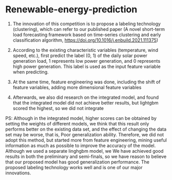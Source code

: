 # Renewable-energy-prediction
1. The innovation of this competition is to propose a labeling technology (clustering), which can refer to our published paper (A novel short-term load forecasting framework based on time-series
clustering and early classification algorithm, https://doi.org/10.1016/j.enbuild.2021.111375)

2. According to the existing characteristic variables (temperature, wind speed, etc.), first predict the label (0, 1) of the daily solar power generation load, 1 represents low power generation, and 0 represents high power generation. This label is used as the input feature variable when predicting.

3. At the same time, feature engineering was done, including the shift of feature variables, adding more dimensional feature variables

4. Afterwards, we also did research on the integrated model, and found that the integrated model did not achieve better results, but lightgbm scored the highest, so we did not integrate

PS: Although in the integrated model, higher scores can be obtained by setting the weights of different models, we think that this result only performs better on the existing data set, and the effect of changing the data set may be worse, that is,
Poor generalization ability. Therefore, we did not adopt this method, but started more from feature engineering, mining useful information as much as possible to improve the accuracy of the model. Although we used a separate linghgbm model, we
We have achieved good results in both the preliminary and semi-finals, so we have reason to believe that our proposed model has good generalization performance. The proposed labeling technology works well and is one of our major innovations.
